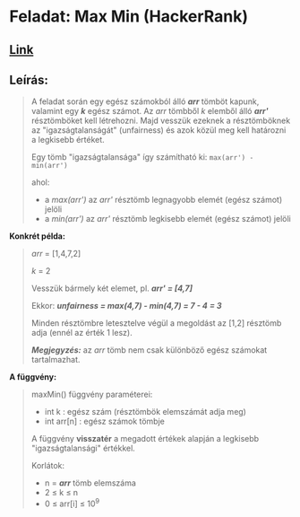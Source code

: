 # Feladat: Max Min (HackerRank)

## [Link](https://www.hackerrank.com/challenges/angry-children/problem?isFullScreen=true)

## Leírás:
> A feladat során egy egész számokból álló ***arr*** tömböt kapunk, valamint egy ***k*** egész számot.
> Az *arr* tömbből *k* elemből álló ***arr'*** résztömböket  kell létrehozni. Majd vesszük ezeknek a résztömböknek az "igazságtalanságát" (unfairness) és azok közül meg kell határozni a legkisebb értéket.
> 
> Egy tömb "igazságtalansága" így számítható ki: `max(arr') - min(arr')`
>
> ahol:
>   *  a *max(arr')* az *arr'* résztömb legnagyobb elemét (egész számot) jelöli
>   *  a *min(arr')* az *arr'* résztömb legkisebb elemét (egész számot) jelöli
> 
**Konkrét példa:**
> *arr* = [1,4,7,2]
> 
> *k* = 2
> 
>  Vesszük bármely két elemet, pl. ***arr' = [4,7]***
> 
>  Ekkor: ***unfairness = max(4,7) - min(4,7) = 7 - 4 = 3***  
>
>   Minden résztömbre letesztelve végül a megoldást az [1,2] résztömb adja (ennél az érték 1 lesz).
>
> ***Megjegyzés:*** az *arr* tömb nem csak különböző egész számokat tartalmazhat.

**A függvény:**
> maxMin() függvény paraméterei:
> * int k : egész szám (résztömbök elemszámát adja meg)
> * int arr[n] : egész számok tömbje
>
> A függvény **visszatér** a megadott értékek alapján a legkisebb "igazságtalansági" értékkel.
>
> Korlátok:
>   * n = ***arr*** tömb elemszáma
>   * 2 $\le$ k $\le$ n
>   * 0 $\le$ arr[i] $\le$ 10<sup>9</sup>
